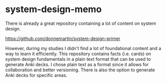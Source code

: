 # system-design-memo

There is already a great repository containing a lot of content on system design.

https://github.com/donnemartin/system-design-primer

However, during my studies I didn't find a lot of foundational content and a way to learn it efficiently. 
This repository contains facts (i.e. cards) on system design fundamentals in a plain text format that can be used to generate Anki decks. I chose plain text as a format since it allows for collaboration and better versioning. There is also the option to generate Anki decks for specific areas.

